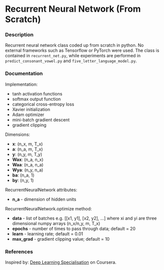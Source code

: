 # Recurrent Neural Network (From Scratch)

### Description
Recurrent neural network class coded up from scratch in python. No external frameworks such as Tensorflow or PyTorch were used. The class is contained in `recurrent_net.py`, while experiments are performed in `predict_consonant_vowel.py` and `five_letter_language_model.py`.

### Documentation

Implementation:
* tanh activation functions
* softmax output function
* categorical cross-entropy loss
* Xavier initialization
* Adam optimizer
* mini-batch gradient descent
* gradient clipping

Dimensions:
* **x**:   (n_x, m, T_x)
* **a**:   (n_a, m, T_x)
* **y**:   (n_y, m, T_y)
* **Wax**: (n_a, n_x)
* **Waa**: (n_a, n_a)
* **Wya**: (n_y, n_a)
* **ba**:  (n_a, 1)
* **by**:  (n_y, 1)

RecurrentNeuralNetwork attributes:
* **n_a** - dimension of hidden units

RecurrentNeuralNetwork.optimize method:
* **data** - list of batches e.g. [[x1, y1], [x2, y2], ...] where xi and yi are three dimensional numpy arrays (n_x/n_y, m, T_x)
* **epochs** - number of times to pass through data; default = 20
* **learn** - learning rate; default = 0.01
* **max_grad** - gradient clipping value; default = 10

### References 

Inspired by: [Deep Learning Specialisation](https://www.coursera.org/learn/nlp-sequence-models?specialization=deep-learning) on Coursera.

